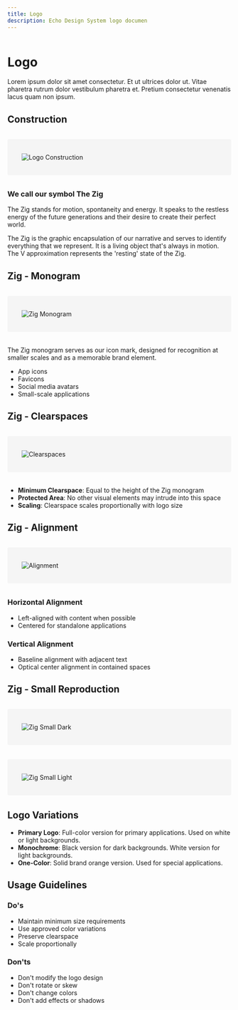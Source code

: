 ```yaml
---
title: Logo
description: Echo Design System logo documen
---
```


<div class="design-layout">
<div class="design-content">

# Logo

Lorem ipsum dolor sit amet consectetur. Et ut ultrices dolor ut. Vitae pharetra rutrum dolor vestibulum pharetra et. Pretium consectetur venenatis lacus quam non ipsum.

## Construction

![Logo Construction](/images/logo-construction.svg)

### We call our symbol The Zig

The Zig stands for motion, spontaneity and energy. It speaks to the restless energy of the future generations and their desire to create their perfect world.

The Zig is the graphic encapsulation of our narrative and serves to identify everything that we represent. It is a living object that's always in motion. The V approximation represents the 'resting' state of the Zig.

## Zig - Monogram

![Zig Monogram](/images/zig-monogram.svg)

The Zig monogram serves as our icon mark, designed for recognition at smaller scales and as a memorable brand element.

- App icons
- Favicons
- Social media avatars
- Small-scale applications

## Zig - Clearspaces

![Clearspaces](/images/zig-clearspaces.svg)

- **Minimum Clearspace**: Equal to the height of the Zig monogram
- **Protected Area**: No other visual elements may intrude into this space
- **Scaling**: Clearspace scales proportionally with logo size

## Zig - Alignment

![Alignment](/images/zig-alignment.svg)

### Horizontal Alignment

- Left-aligned with content when possible
- Centered for standalone applications

### Vertical Alignment

- Baseline alignment with adjacent text
- Optical center alignment in contained spaces

## Zig - Small Reproduction

![Zig Small Dark](/images/zig-small-dark.svg)
![Zig Small Light](/images/zig-small-light.svg)

## Logo Variations

- **Primary Logo**: Full-color version for primary applications. Used on white or light backgrounds.
- **Monochrome**: Black version for dark backgrounds. White version for light backgrounds.
- **One-Color**: Solid brand orange version. Used for special applications.

## Usage Guidelines

### Do's

- Maintain minimum size requirements
- Use approved color variations
- Preserve clearspace
- Scale proportionally

### Don'ts

- Don't modify the logo design
- Don't rotate or skew
- Don't change colors
- Don't add effects or shadows

</div>
</div>

<style>
.design-layout {
  display: flex;
  gap: 2rem;
}

.design-content {
  flex: 1;
  max-width: 800px;
}

img {
  max-width: 100%;
  height: auto;
  display: block;
  background: #f5f5f5;
  padding: 2rem;
  border-radius: 4px;
  margin: 2rem 0;
}
</style>
